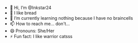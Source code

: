 - 👋 Hi, I’m @Inkstar24
- 👀 I like bread
- 🌱 I’m currently learning nothing because I have no braincells
- 📫 How to reach me... don't...
- 😄 Pronouns: She/Her
- ⚡ Fun fact: I like warrior catsss

<!---
Inkstar24/Inkstar24 is a ✨ special ✨ repository because its `README.md` (this file) appears on your GitHub profile.
You can click the Preview link to take a look at your changes.
--->
